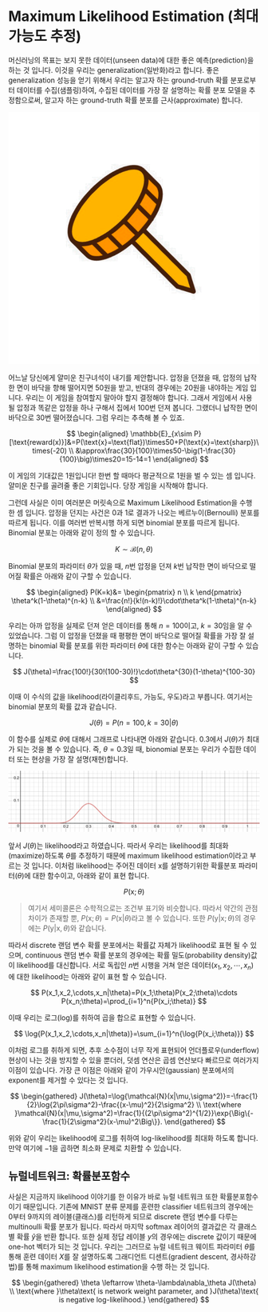 # Maximum Likelihood Estimation (최대 가능도 추정)

머신러닝의 목표는 보지 못한 데이터(unseen data)에 대한 좋은 예측(prediction)을 하는 것 입니다. 이것을 우리는 generalization(일반화)라고 합니다. 좋은 generalization 성능을 얻기 위해서 우리는 알고자 하는 ground-truth 확률 분포로부터 데이터를 수집(샘플링)하여, 수집된 데이터를 가장 잘 설명하는 확률 분포 모델을 추정함으로써, 알고자 하는 ground-truth 확률 분포를 근사(approximate) 합니다.

![](/assets/basic_math-push_pin.png)

어느날 당신에게 얄미운 친구녀석이 내기를 제안합니다. 압정을 던졌을 때, 압정의 납작한 면이 바닥을 향해 떨어지면 50원을 받고, 반대의 경우에는 20원을 내야하는 게임 입니다. 우리는 이 게임을 참여할지 말아야 할지 결정해야 합니다. 그래서 게임에서 사용 될 압정과 똑같은 압정을 하나 구해서 집에서 100번 던져 봅니다. 그랬더니 납작한 면이 바닥으로 30번 떨어졌습니다. 그럼 우리는 추측해 볼 수 있죠.

$$
\begin{aligned}
\mathbb{E}_{x\sim P}[\text{reward(x)}]&=P(\text{x}=\text{flat})\times50+P(\text{x}=\text{sharp})\times(-20) \\
&\approx\frac{30}{100}\times50-\big(1-\frac{30}{100}\big)\times20=15-14=1
\end{aligned}
$$

이 게임의 기대값은 1원입니다! 한번 할 때마다 평균적으로 1원을 벌 수 있는 셈 입니다. 얄미운 친구를 골려줄 좋은 기회입니다. 당장 게임을 시작해야 합니다.

그런데 사실은 이미 여러분은 머릿속으로 Maximum Likelihood Estimation을 수행 한 셈 입니다. 압정을 던지는 사건은 0과 1로 결과가 나오는 베르누이(Bernoulli) 분포를 따르게 됩니다. 이를 여러번 반복시행 하게 되면 binomial 분포를 따르게 됩니다. Binomial 분포는 아래와 같이 정의 할 수 있습니다.

$$
K\sim\mathcal{B}(n,\theta)
$$

Binomial 분포의 파라미터 $\theta$가 있을 때, $n$번 압정을 던져 $k$번 납작한 면이 바닥으로 떨어질 확률은 아래와 같이 구할 수 있습니다.

$$
\begin{aligned}
P(K=k)&=
\begin{pmatrix}
   n \\
   k
\end{pmatrix}
\theta^k(1-\theta)^{n-k} \\
&=\frac{n!}{k!(n-k)!}\cdot\theta^k(1-\theta)^{n-k}
\end{aligned}
$$

우리는 아까 압정을 실제로 던져 얻은 데이터를 통해 $n=100$이고, $k=30$임을 알 수 있었습니다. 그럼 이 압정을 던졌을 때 평평한 면이 바닥으로 떨어질 확률을 가장 잘 설명하는 binomial 확률 분포를 위한 파라미터 $\theta$에 대한 함수는 아래와 같이 구할 수 있습니다.

$$
J(\theta)=\frac{100!}{30!(100-30)!}\cdot\theta^{30}(1-\theta)^{100-30}
$$

이때 이 수식의 값을 likelihood(라이클리후드, 가능도, 우도)라고 부릅니다. 여기서는 binomial 분포의 확률 값과 같습니다.

$$
J(\theta)=P(n=100,k=30|\theta)
$$

이 함수를 실제로 $\theta$에 대해서 그래프로 나타내면 아래와 같습니다. $0.3$에서 $J(\theta)$가 최대가 되는 것을 볼 수 있습니다. 즉, $\theta=0.3$일 때, bionomial 분포는 우리가 수집한 데이터 또는 현상을 가장 잘 설명(재현)합니다.

![Likelihood 함수 곡선](/assets/basic_math-binomial.png)

앞서 $J(\theta)$는 likelihood라고 하였습니다. 따라서 우리는 likelihood를 최대화(maximize)하도록 $\theta$를 추정하기 때문에 maximum likelihood estimation이라고 부르는 것 입니다. 이처럼 likelihood는 주어진 데이터 $\text{x}$를 설명하기위한 확률분포 파라미터($\theta$)에 대한 함수이고, 아래와 같이 표현 합니다.

$$
P(\text{x};\theta)
$$

> 여기서 세미콜론은 수학적으로는 조건부 표기와 비슷합니다. 따라서 약간의 관점 차이가 존재할 뿐, $P(\text{x};\theta)=P(\text{x}|\theta)$라고 볼 수 있습니다. 또한 $P(\text{y}|\text{x};\theta)$의 경우에는 $P(\text{y}|\text{x},\theta)$와 같습니다.

따라서 discrete 랜덤 변수 확률 분포에서는 확률값 자체가 likelihood로 표현 될 수 있으며, continuous 랜덤 변수 확률 분포의 경우에는 확률 밀도(probability density)값이 likelihood를 대신합니다. 서로 독립인 $n$번 시행을 거쳐 얻은 데이터($x_1, x_2, \cdots, x_n$)에 대한 likelihood는 아래와 같이 표현 할 수 있습니다.

$$
P(x_1,x_2,\cdots,x_n|\theta)=P(x_1;\theta)P(x_2;\theta)\cdots P(x_n;\theta)=\prod_{i=1}^n{P(x_i;\theta)}
$$

이때 우리는 로그(log)를 취하여 곱을 합으로 표현할 수 있습니다.

$$
\log{P(x_1,x_2,\cdots,x_n|\theta)}=\sum_{i=1}^n{\log{P(x_i;\theta)}}
$$

이처럼 로그를 취하게 되면, 추후 소수점이 너무 작게 표현되어 언더플로우(underflow) 현상이 나는 것을 방지할 수 있을 뿐더러, 덧셈 연산은 곱셈 연산보다 빠르므로 여러가지 이점이 있습니다. 가장 큰 이점은 아래와 같이 가우시안(gaussian) 분포에서의 exponent를 제거할 수 있다는 것 입니다.

$$
\begin{gathered}
J(\theta)=\log{\mathcal{N}(x|\mu,\sigma^2)}=-\frac{1}{2}\log{2\pi\sigma^2}-\frac{(x-\mu)^2}{2\sigma^2} \\
\text{where }\mathcal{N}(x|\mu,\sigma^2)=\frac{1}{(2\pi\sigma^2)^{1/2}}\exp{\Big\{-\frac{1}{2\sigma^2}(x-\mu)^2\Big\}}.
\end{gathered}
$$

위와 같이 우리는 likelihood에 로그를 취하여 log-likelihood를 최대화 하도록 합니다. 만약 여기에 $-1$을 곱하면 최소화 문제로 치환할 수 있습니다.

## 뉴럴네트워크: 확률분포함수

사실은 지금까지 likelihood 이야기를 한 이유가 바로 뉴럴 네트워크 또한 확률분포함수이기 때문입니다. 기존에 MNIST 분류 문제를 훈련한 classifier 네트워크의 경우에는 0부터 9까지의 레이블(클래스)를 리턴하게 되므로 discrete 랜덤 변수를 다루는 multinoulli 확률 분포가 됩니다. 따라서 마지막 softmax 레이어의 결과값은 각 클래스별 확률 $\hat{y}$을 반환 합니다. 또한 실제 정답 레이블 $y$의 경우에는 discrete 값이기 때문에 one-hot 벡터가 되는 것 입니다. 우리는 그러므로 뉴럴 네트워크 웨이트 파라미터 $\theta$를 통해 훈련 데이터 $X$를 잘 설명하도록 그래디언트 디센트(gradient descent, 경사하강법)를 통해 maximum likelihood estimation을 수행 하는 것 입니다.

$$
\begin{gathered}
\theta \leftarrow \theta-\lambda\nabla_\theta J(\theta) \\
\text{where }\theta\text{ is network weight parameter, and }J(\theta)\text{ is negative log-likelihood.}
\end{gathered}
$$
